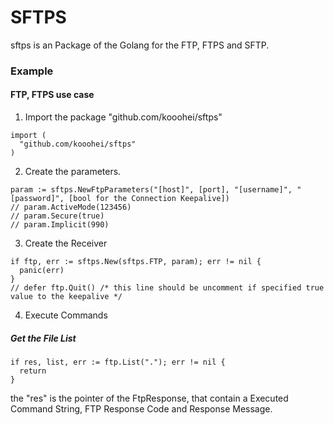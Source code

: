 # SFTPS
sftps is an Package of the Golang for the FTP, FTPS and SFTP.


### Example ###

#### FTP, FTPS use case ####
1. Import the package "github.com/kooohei/sftps"
```golang
import (
  "github.com/kooohei/sftps"
)
```

2. Create the parameters.
```golang
param := sftps.NewFtpParameters("[host]", [port], "[username]", "[password]", [bool for the Connection Keepalive])
// param.ActiveMode(123456)
// param.Secure(true)
// param.Implicit(990)
```

3. Create the Receiver
```golang
if ftp, err := sftps.New(sftps.FTP, param); err != nil {
  panic(err)
}
// defer ftp.Quit() /* this line should be uncomment if specified true value to the keepalive */
```

4. Execute Commands

##### Get the File List #####
```golang
if res, list, err := ftp.List("."); err != nil {
  return
}
```
the "res" is the pointer of the FtpResponse, that contain a Executed Command String, FTP Response Code and Response Message.
